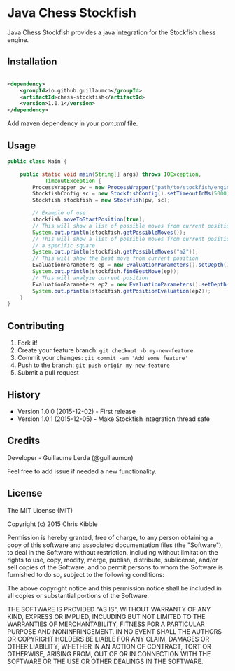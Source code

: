 # Java Chess Stockfish

Java Chess Stockfish provides a java integration for the Stockfish chess engine.

## Installation

```xml

<dependency>
    <groupId>io.github.guillaumcn</groupId>
    <artifactId>chess-stockfish</artifactId>
    <version>1.0.1</version>
</dependency>

```

Add maven dependency in your *pom.xml* file.

## Usage

```java
public class Main {

    public static void main(String[] args) throws IOException,
            TimeoutException {
        ProcessWrapper pw = new ProcessWrapper("path/to/stockfish/engine");
        StockfishConfig sc = new StockfishConfig().setTimeoutInMs(5000);
        Stockfish stockfish = new Stockfish(pw, sc);

        // Example of use
        stockfish.moveToStartPosition(true);
        // This will show a list of possible moves from current position
        System.out.println(stockfish.getPossibleMoves());
        // This will show a list of possible moves from current position for
        // a specific square
        System.out.println(stockfish.getPossibleMoves("a2"));
        // This will show the best move from current position
        EvaluationParameters ep = new EvaluationParameters().setDepth(10);
        System.out.println(stockfish.findBestMove(ep));
        // This will analyze current position
        EvaluationParameters ep2 = new EvaluationParameters().setDepth(10);
        System.out.println(stockfish.getPositionEvaluation(ep2));
    }
}
```

## Contributing

1. Fork it!
2. Create your feature branch: `git checkout -b my-new-feature`
3. Commit your changes: `git commit -am 'Add some feature'`
4. Push to the branch: `git push origin my-new-feature`
5. Submit a pull request

## History

* Version 1.0.0 (2015-12-02) - First release
* Version 1.0.1 (2015-12-05) - Make Stockfish integration thread safe

## Credits

Developer - Guillaume Lerda (@guillaumcn)

Feel free to add issue if needed a new functionality.

## License

The MIT License (MIT)

Copyright (c) 2015 Chris Kibble

Permission is hereby granted, free of charge, to any person obtaining a copy of
this software and associated documentation files (the "Software"), to deal in
the Software without restriction, including without limitation the rights to
use, copy, modify, merge, publish, distribute, sublicense, and/or sell copies of
the Software, and to permit persons to whom the Software is furnished to do so,
subject to the following conditions:

The above copyright notice and this permission notice shall be included in all
copies or substantial portions of the Software.

THE SOFTWARE IS PROVIDED "AS IS", WITHOUT WARRANTY OF ANY KIND, EXPRESS OR
IMPLIED, INCLUDING BUT NOT LIMITED TO THE WARRANTIES OF MERCHANTABILITY, FITNESS
FOR A PARTICULAR PURPOSE AND NONINFRINGEMENT. IN NO EVENT SHALL THE AUTHORS OR
COPYRIGHT HOLDERS BE LIABLE FOR ANY CLAIM, DAMAGES OR OTHER LIABILITY, WHETHER
IN AN ACTION OF CONTRACT, TORT OR OTHERWISE, ARISING FROM, OUT OF OR IN
CONNECTION WITH THE SOFTWARE OR THE USE OR OTHER DEALINGS IN THE SOFTWARE.